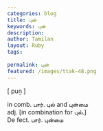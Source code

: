 ```yaml
---
categories: blog
title: புன்
keywords: புன்
description: 
author: Tamilan
layout: Ruby
tags: 
 
permalink: புன்
featured: /images/ttak-48.png
---
```

  
[ puṉ ]  
  
in comb. பார். புல் and புன்மை  
adj. [in combination for புல்.]  
De fect. பார். புன்மை